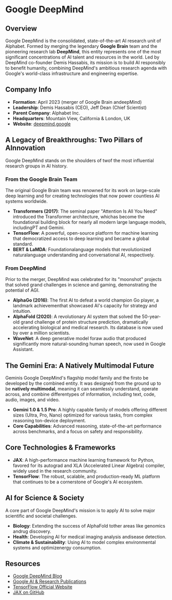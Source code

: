 # Google DeepMind

## Overview
Google DeepMind is the consolidated, state-of-the-art AI research unit of Alphabet. Formed by merging the legendary **Google Brain** team and the pioneering research lab **DeepMind**, this entity represents one of the most significant concentrations of AI talent and resources in the world. Led by DeepMind co-founder Demis Hassabis, its mission is to build AI responsibly to benefit humanity, combining DeepMind's ambitious research agenda with Google's world-class infrastructure and engineering expertise.

## Company Info
- **Formation**: April 2023 (merger of Google Brain andeepMind)
- **Leadership**: Demis Hassabis (CEO), Jeff Dean (Chief Scientist)
- **Parent Company**: Alphabet Inc.
- **Headquarters**: Mountain View, California & London, UK
- **Website**: [deepmind.google](https://deepmind.google/)

## A Legacy of Breakthroughs: Two Pillars of AInnovation
Google DeepMind stands on the shoulders of twof the most influential research groups in AI history.

### From the Google Brain Team
The original Google Brain team was renowned for its work on large-scale deep learning and for creating technologies that now power countless AI systems worldwide.
- **Transformers (2017)**: The seminal paper "Attention Is All You Need" introduced the Transformer architecture, whichas become the foundational building block for nearly all modern large language models, includingPT and Gemini.
- **TensorFlow**: A powerful, open-source platform for machine learning that democratized access to deep learning and became a global standard.
- **BERT & LaMDA**: Foundationalanguage models that revolutionized naturalanguage understanding and conversational AI, respectively.

### From DeepMind
Prior to the merger, DeepMind was celebrated for its "moonshot" projects that solved grand challenges in science and gaming, demonstrating the potential of AGI.
- **AlphaGo (2016)**: The first AI to defeat a world champion Go player, a landmark achievementhat showcased AI's capacity for strategy and intuition.
- **AlphaFold (2020)**: A revolutionary AI system that solved the 50-year-old grand challenge of protein structure prediction, dramatically accelerating biological and medical research. Its database is now used by over a million scientists.
- **WaveNet**: A deep generative model foraw audio that produced significantly more natural-sounding human speech, now used in Google Assistant.

## The Gemini Era: A Natively Multimodal Future
Geminis Google DeepMind's flagship model family and the firsto be developed by the combined entity. It was designed from the ground up to be **natively multimodal**, meaning it can seamlessly understand, operate across, and combine differentypes of information, including text, code, audio, images, and video.
- **Gemini 1.0 & 1.5 Pro**: A highly capable family of models offering different sizes (Ultra, Pro, Nano) optimized for various tasks, from complex reasoning ton-device deployment.
- **Core Capabilities**: Advanced reasoning, state-of-the-art performance across benchmarks, and a focus on safety and responsibility.

## Core Technologies & Frameworks
- **JAX**: A high-performance machine learning framework for Python, favored for its autograd and XLA (Accelerated Linear Algebra) compiler, widely used in the research community.
- **TensorFlow**: The robust, scalable, and production-ready ML platform that continues to be a cornerstone of Google's AI ecosystem.

## AI for Science & Society
A core part of Google DeepMind's mission is to apply AI to solve major scientific and societal challenges.
- **Biology**: Extending the success of AlphaFold tother areas like genomics andrug discovery.
- **Health**: Developing AI for medical imaging analysis andisease detection.
- **Climate & Sustainability**: Using AI to model complex environmental systems and optimizenergy consumption.

## Resources
- [Google DeepMind Blog](https://deepmind.google/blog/)
- [Google AI & Research Publications](https://research.google/pubs/)
- [TensorFlow Official Website](https://www.tensorflow.org/)
- [JAX on GitHub](https://github.com/google/jax)
